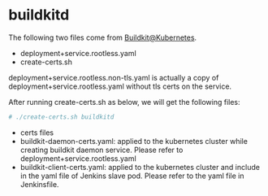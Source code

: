 # buildkitd

The following two files come from [Buildkit@Kubernetes](https://github.com/moby/buildkit/tree/master/examples/kubernetes).

- deployment+service.rootless.yaml
- create-certs.sh

deployment+service.rootless.non-tls.yaml is actually a copy of deployment+service.rootless.yaml without tls certs on the service.

After running create-certs.sh as below, we will get the following files:

```bash
# ./create-certs.sh buildkitd
```

- certs files
- buildkit-daemon-certs.yaml: applied to the kubernetes cluster while creating buildkit daemon service. Please refer to deployment+service.rootless.yaml
- buildkit-client-certs.yaml: applied to the kubernetes cluster and include in the yaml file of Jenkins slave pod. Please refer to the yaml file in Jenkinsfile.
